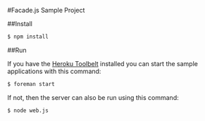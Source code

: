 #Facade.js Sample Project

##Install

```bash
$ npm install
```

##Run

If you have the [Heroku Toolbelt](https://toolbelt.heroku.com/) installed you can start the sample applications with this command:

```bash
$ foreman start
```

If not, then the server can also be run using this command:

```bash
$ node web.js
```
